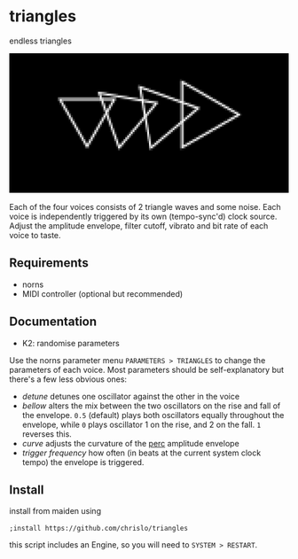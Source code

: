 # triangles

endless triangles

![screenshot of triangles](/img/triangles.png)

Each of the four voices consists of 2 triangle waves and some noise. Each voice is independently triggered by its own (tempo-sync'd) clock source. Adjust the amplitude envelope, filter cutoff, vibrato and bit rate of each voice to taste.

## Requirements

- norns
- MIDI controller (optional but recommended)

## Documentation

- K2: randomise parameters

Use the norns parameter menu `PARAMETERS > TRIANGLES` to change the parameters of each voice. Most parameters should be self-explanatory but there's a few less obvious ones:

- *detune* detunes one oscillator against the other in the voice
- *bellow* alters the mix between the two oscillators on the rise and fall of the envelope. `0.5` (default) plays both oscillators equally throughout the envelope, while `0` plays oscillator 1 on the rise, and 2 on the fall. `1` reverses this.
- *curve* adjusts the curvature of the [perc](https://doc.sccode.org/Classes/Env.html#*perc) amplitude envelope
- *trigger frequency* how often (in beats at the current system clock tempo) the envelope is triggered.

## Install

install from maiden using

```
;install https://github.com/chrislo/triangles
```

this script includes an Engine, so you will need to `SYSTEM > RESTART`.
